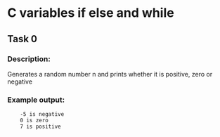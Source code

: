 # C variables if else and while

## Task 0

### Description:
Generates a random number n and prints whether it is positive, zero or negative

### Example output:
		-5 is negative
		0 is zero
		7 is positive
			
